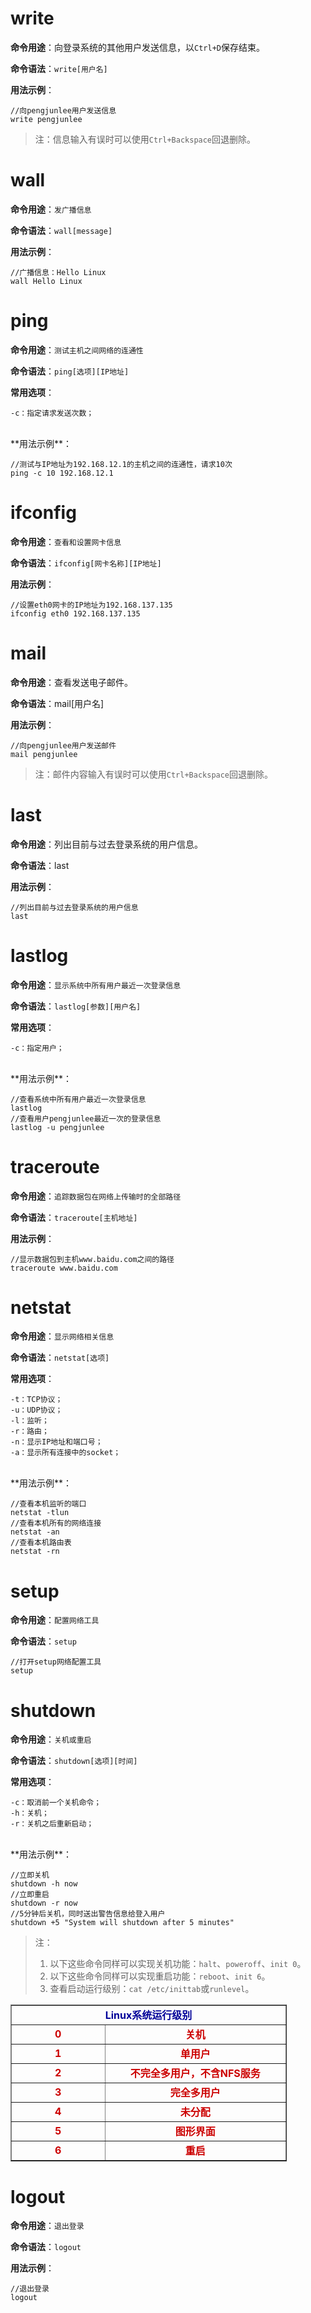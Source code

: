 # write
**命令用途**：向登录系统的其他用户发送信息，以`Ctrl+D`保存结束。

**命令语法**：`write[用户名]`

**用法示例**：

	//向pengjunlee用户发送信息
	write pengjunlee

> 注：信息输入有误时可以使用`Ctrl+Backspace`回退删除。  

# wall
**命令用途**：`发广播信息`

**命令语法**：`wall[message]`

**用法示例**：

	//广播信息：Hello Linux
	wall Hello Linux

# ping
**命令用途**：`测试主机之间网络的连通性`

**命令语法**：`ping[选项][IP地址]`
 
**常用选项**：

	-c：指定请求发送次数； 
<br/>
**用法示例**：

	//测试与IP地址为192.168.12.1的主机之间的连通性，请求10次
	ping -c 10 192.168.12.1

# ifconfig
**命令用途**：`查看和设置网卡信息`

**命令语法**：`ifconfig[网卡名称][IP地址]`

**用法示例**：

	//设置eth0网卡的IP地址为192.168.137.135
	ifconfig eth0 192.168.137.135

# mail
**命令用途**：查看发送电子邮件。

**命令语法**：mail[用户名]

**用法示例**：

	//向pengjunlee用户发送邮件
	mail pengjunlee

> 注：邮件内容输入有误时可以使用`Ctrl+Backspace`回退删除。  

# last
**命令用途**：列出目前与过去登录系统的用户信息。

**命令语法**：last 

**用法示例**：

	//列出目前与过去登录系统的用户信息
	last

# lastlog
**命令用途**：`显示系统中所有用户最近一次登录信息`

**命令语法**：`lastlog[参数][用户名]`

**常用选项**：

	-c：指定用户；  
<br/>
**用法示例**：

	//查看系统中所有用户最近一次登录信息
	lastlog
	//查看用户pengjunlee最近一次的登录信息
	lastlog -u pengjunlee

# traceroute
**命令用途**：`追踪数据包在网络上传输时的全部路径`

**命令语法**：`traceroute[主机地址]`

**用法示例**：

	//显示数据包到主机www.baidu.com之间的路径
	traceroute www.baidu.com

# netstat
**命令用途**：`显示网络相关信息`

**命令语法**：`netstat[选项]`

**常用选项**：

	-t：TCP协议；
	-u：UDP协议；
	-l：监听；
	-r：路由；
	-n：显示IP地址和端口号；
	-a：显示所有连接中的socket； 
<br/>
**用法示例**：

	//查看本机监听的端口
	netstat -tlun
	//查看本机所有的网络连接
	netstat -an
	//查看本机路由表
	netstat -rn

# setup
**命令用途**：`配置网络工具`

**命令语法**：`setup`

	//打开setup网络配置工具
	setup

# shutdown
**命令用途**：`关机或重启`

**命令语法**：`shutdown[选项][时间]`

**常用选项**：

	-c：取消前一个关机命令；
	-h：关机；
	-r：关机之后重新启动； 
<br/>
**用法示例**：

	//立即关机
	shutdown -h now
	//立即重启
	shutdown -r now
	//5分钟后关机，同时送出警告信息给登入用户
	shutdown +5 "System will shutdown after 5 minutes"

> 注：
> 1. 以下这些命令同样可以实现关机功能：`halt`、`poweroff`、`init 0`。
> 2. 以下这些命令同样可以实现重启功能：`reboot`、`init 6`。
> 3. 查看启动运行级别：`cat /etc/inittab`或`runlevel`。 

<table border="1" cellpadding="0" cellspacing="0" style="width:442px;"><tbody><tr><td colspan="2" style="text-align:center;"><span style="color:#000099;"><strong>Linux系统运行级别</strong></span></td></tr><tr><td style="text-align:center;width:145px;"><span style="color:#cc0000;"><strong>0</strong></span></td><td style="text-align:center;width:297px;"><span style="color:#cc0000;"><strong>关机</strong></span></td></tr><tr><td style="text-align:center;width:145px;"><span style="color:#cc0000;"><strong>1</strong></span></td><td style="text-align:center;width:297px;"><span style="color:#cc0000;"><strong>单用户</strong></span></td></tr><tr><td style="text-align:center;width:145px;"><span style="color:#cc0000;"><strong>2</strong></span></td><td style="text-align:center;width:297px;"><span style="color:#cc0000;"><strong>不完全多用户，不含NFS服务</strong></span></td></tr><tr><td style="text-align:center;width:145px;"><span style="color:#cc0000;"><strong>3</strong></span></td><td style="text-align:center;width:297px;"><span style="color:#cc0000;"><strong>完全多用户</strong></span></td></tr><tr><td style="text-align:center;width:145px;"><span style="color:#cc0000;"><strong>4</strong></span></td><td style="text-align:center;width:297px;"><span style="color:#cc0000;"><strong>未分配</strong></span></td></tr><tr><td style="text-align:center;width:145px;"><span style="color:#cc0000;"><strong>5</strong></span></td><td style="text-align:center;width:297px;"><span style="color:#cc0000;"><strong>图形界面</strong></span></td></tr><tr><td style="text-align:center;width:145px;"><span style="color:#cc0000;"><strong>6</strong></span></td><td style="text-align:center;width:297px;"><span style="color:#cc0000;"><strong>重启</strong></span></td></tr></tbody></table>

# logout
**命令用途**：`退出登录`

**命令语法**：`logout`

**用法示例**：

	//退出登录
	logout
 